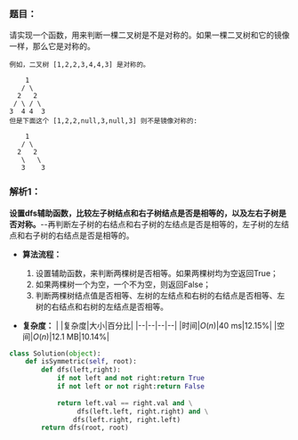 ### 题目：
请实现一个函数，用来判断一棵二叉树是不是对称的。如果一棵二叉树和它的镜像一样，那么它是对称的。
```
例如，二叉树 [1,2,2,3,4,4,3] 是对称的。

    1
   / \
  2   2
 / \ / \
3  4 4  3
但是下面这个 [1,2,2,null,3,null,3] 则不是镜像对称的:

    1
   / \
  2   2
   \   \
   3    3
```


### 解析1：
**设置dfs辅助函数，比较左子树结点和右子树结点是否是相等的，以及左右子树是否对称。**--再判断左子树的右结点和右子树的左结点是否是相等的，左子树的左结点和右子树的右结点是否是相等的。

* **算法流程：**
  1. 设置辅助函数，来判断两棵树是否相等。如果两棵树均为空返回True；
  2. 如果两棵树一个为空，一个不为空，则返回False；
  3. 判断两棵树结点值是否相等、左树的左结点和右树的右结点是否相等、左树的右结点和右树的左结点是否相等。

* **复杂度：**
|  |复杂度|大小|百分比|
|--|--|--|--|
|时间|$O(n)$|40 ms|12.15%|
|空间|$O(n)$|12.1 MB|10.14%|

```python
class Solution(object):
    def isSymmetric(self, root):
        def dfs(left,right):
            if not left and not right:return True
            if not left or not right:return False
            
            return left.val == right.val and \
                 dfs(left.left, right.right) and \
                dfs(left.right, right.left)
        return dfs(root, root)
```
